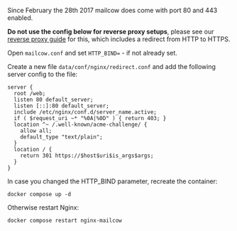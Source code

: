 Since February the 28th 2017 mailcow does come with port 80 and 443 enabled.

**Do not use the config below for reverse proxy setups**, please see our [reverse proxy guide](../post_installation/firststeps-rp.md) for this, which includes a redirect from HTTP to HTTPS.

Open `mailcow.conf` and set `HTTP_BIND=` - if not already set.

Create a new file `data/conf/nginx/redirect.conf` and add the following server config to the file:

```
server {
  root /web;
  listen 80 default_server;
  listen [::]:80 default_server;
  include /etc/nginx/conf.d/server_name.active;
  if ( $request_uri ~* "%0A|%0D" ) { return 403; }
  location ^~ /.well-known/acme-challenge/ {
    allow all;
    default_type "text/plain";
  }
  location / {
    return 301 https://$host$uri$is_args$args;
  }
}
```

In case you changed the HTTP_BIND parameter, recreate the container:

```
docker compose up -d
```

Otherwise restart Nginx:

```
docker compose restart nginx-mailcow
```
